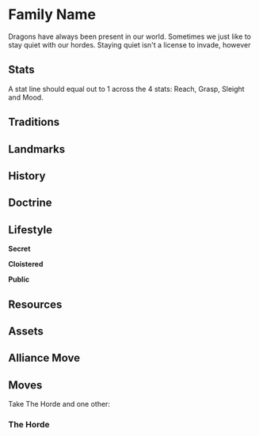 # Family Name

Dragons have always been present in our world. Sometimes we just like to stay quiet with our hordes. Staying quiet isn't a license to invade, however

## Stats

A stat line should equal out to 1 across the 4 stats: Reach, Grasp, Sleight and Mood.

## Traditions

## Landmarks

## History

## Doctrine

## Lifestyle

**Secret**

**Cloistered**

**Public**

## Resources

## Assets

## Alliance Move

## Moves

Take The Horde and one other:

### The Horde
